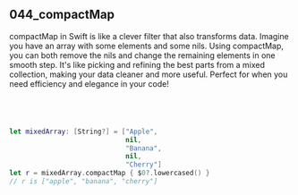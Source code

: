 ## 044_compactMap

compactMap in Swift is like a clever filter that also transforms data. Imagine you have an array with some elements and some nils. Using compactMap, you can both remove the nils and change the remaining elements in one smooth step. It's like picking and refining the best parts from a mixed collection, making your data cleaner and more useful. Perfect for when you need efficiency and elegance in your code!


```swift




let mixedArray: [String?] = ["Apple", 
                             nil,
                             "Banana",
                             nil,
                             "Cherry"]
let r = mixedArray.compactMap { $0?.lowercased() }
// r is ["apple", "banana", "cherry"]

```